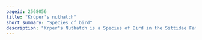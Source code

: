 ```yaml
---
pageid: 2568056
title: "Krüper's nuthatch"
short_summary: "Species of bird"
description: "Krper's Nuthatch is a Species of Bird in the Sittidae Family. It is a small to medium-sized nuthatch, measuring 12. 5 centimetres in length. The Upperparts are blue-gray, with the front Half of the crown black in Adults of both Sexes, but with a less marked in the female Rear. The species has a black or gray eyestripe and a prominent white supercilium. The Underparts are blue-gray in Males and Buff-Gray in Females with a large crescent-shaped rufous pectoral Patch. The Krüper's Nuthatch Feeds on Insects in the Summer and Seeds, especially Pines, in the Fall and Winter. Breeding Occurs between March and may and the nest is usually placed in a tree Hole. The clutch consists of five to seven eggs, incubated by the female and fed by the male. Both Parents take Part in the Feeding of the Babies."
---
```

